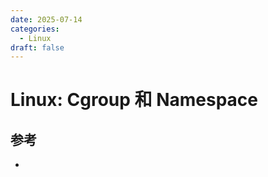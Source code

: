 ```yaml
---
date: 2025-07-14
categories:
  - Linux
draft: false
---
```


# Linux: Cgroup 和 Namespace


## 参考
- [](https://xigang.github.io/2018/10/14/namespace-md/)